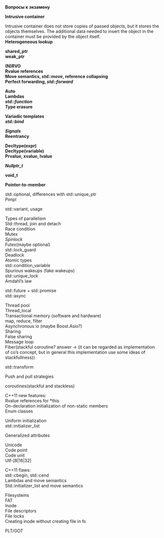 **Вопросы к экзамену**

**Intrusive container**

Intrusive container does not store copies of passed objects, but it stores the objects themselves. The additional data needed to insert the object in the container must be provided by the object itself.  
**Heterogeneous lookup**

**shared_ptr**  
**weak_ptr**

**(N)RVO**  
**Rvalue references**  
**Move semantics, _std::move_, reference collapsing**  
**Perfect forwarding, _std::forward_**

**Auto**  
**Lambdas**  
**_std::function_**  
**Type erasure**

**Variadic templates**  
**_std::bind_**

**_Signals_**  
**Reentrancy**

**Decltype(expr)**  
**Decltype(variable)**  
**Prvalue, xvalue, lvalue**

**_Nullptr_t_**

**void_t**

**Pointer-to-member**

std::optional, differences with std::unique_ptr  
Pimpl

std::variant, usage

Types of parallelism  
Std::thread, join and detach  
Race condition  
Mutex  
_Spinlock_  
Futex(maybe optional)  
std::lock_guard  
Deadlock  
Atomic types  
std::condition_variable  
Spurious wakeups (fake wakeups)  
std::unique_lock  
Amdahl’s law

std::future + std::promise  
std::async  
  
Thread pool  
Thread_local  
Transactional memory (software and hardware)  
map, reduce, filter  
Asynchronous io (maybe Boost.Asio?)  
Sharing  
False sharing  
Message loop  
Fiber(stackful coroutine? answer -> (it can be regarded as implementation of co’s concept, but in general this implementation use some ideas of stackfullness))

std::transform

Push and pull strategies

coroutines(stackful and stackless)

C++11 new features:  
Rvalue references for *this  
On-declaration initialization of non-static members  
Enum classes

Uniform initialization  
std::initializer_list

Generalized attributes

Unicode  
Code point  
Code unit  
Utf-[8|16|32]

С++11 flaws:  
std::cbegin, std::cend  
Lambdas and move semantics  
Std::initializer_list and move semantics

Filesystems  
FAT  
Inode  
File descriptors  
File locks  
Creating inode without creating file in fs

PLT/GOT
<!--stackedit_data:
eyJoaXN0b3J5IjpbMTAzMDc5NjkwNSwtMjA4ODc0NjYxMl19
-->